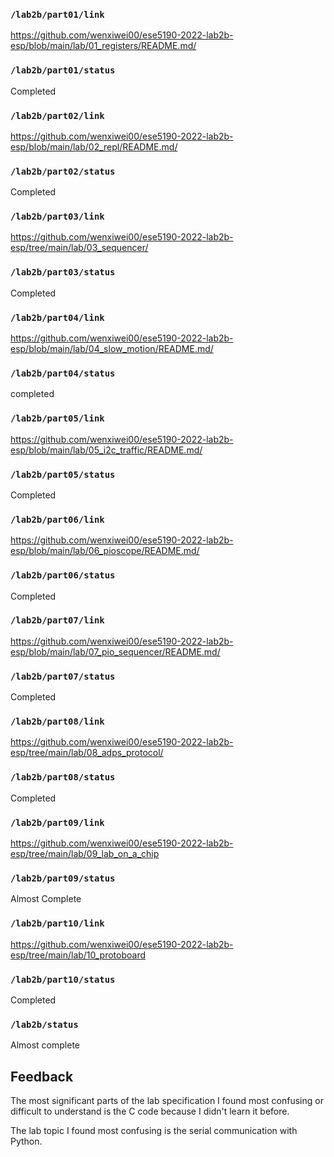 ### `/lab2b/part01/link`
https://github.com/wenxiwei00/ese5190-2022-lab2b-esp/blob/main/lab/01_registers/README.md/
### `/lab2b/part01/status`
Completed 
### `/lab2b/part02/link`
https://github.com/wenxiwei00/ese5190-2022-lab2b-esp/blob/main/lab/02_repl/README.md/
### `/lab2b/part02/status`
Completed
### `/lab2b/part03/link`
https://github.com/wenxiwei00/ese5190-2022-lab2b-esp/tree/main/lab/03_sequencer/
### `/lab2b/part03/status`
Completed
### `/lab2b/part04/link`
https://github.com/wenxiwei00/ese5190-2022-lab2b-esp/blob/main/lab/04_slow_motion/README.md/
### `/lab2b/part04/status`
completed
### `/lab2b/part05/link`
https://github.com/wenxiwei00/ese5190-2022-lab2b-esp/blob/main/lab/05_i2c_traffic/README.md/
### `/lab2b/part05/status`
Completed
### `/lab2b/part06/link`
https://github.com/wenxiwei00/ese5190-2022-lab2b-esp/blob/main/lab/06_pioscope/README.md/
### `/lab2b/part06/status`
Completed
### `/lab2b/part07/link`
https://github.com/wenxiwei00/ese5190-2022-lab2b-esp/blob/main/lab/07_pio_sequencer/README.md/
### `/lab2b/part07/status`
Completed
### `/lab2b/part08/link`
https://github.com/wenxiwei00/ese5190-2022-lab2b-esp/tree/main/lab/08_adps_protocol/
### `/lab2b/part08/status`
Completed
### `/lab2b/part09/link`
https://github.com/wenxiwei00/ese5190-2022-lab2b-esp/tree/main/lab/09_lab_on_a_chip
### `/lab2b/part09/status`
Almost Complete
### `/lab2b/part10/link`
https://github.com/wenxiwei00/ese5190-2022-lab2b-esp/tree/main/lab/10_protoboard
### `/lab2b/part10/status`
Completed
### `/lab2b/status`
Almost complete

## Feedback
The most significant parts of the lab specification I found most confusing or difficult to understand is the C code because I didn't learn it before.

The lab topic I found most confusing is the serial communication with Python.

